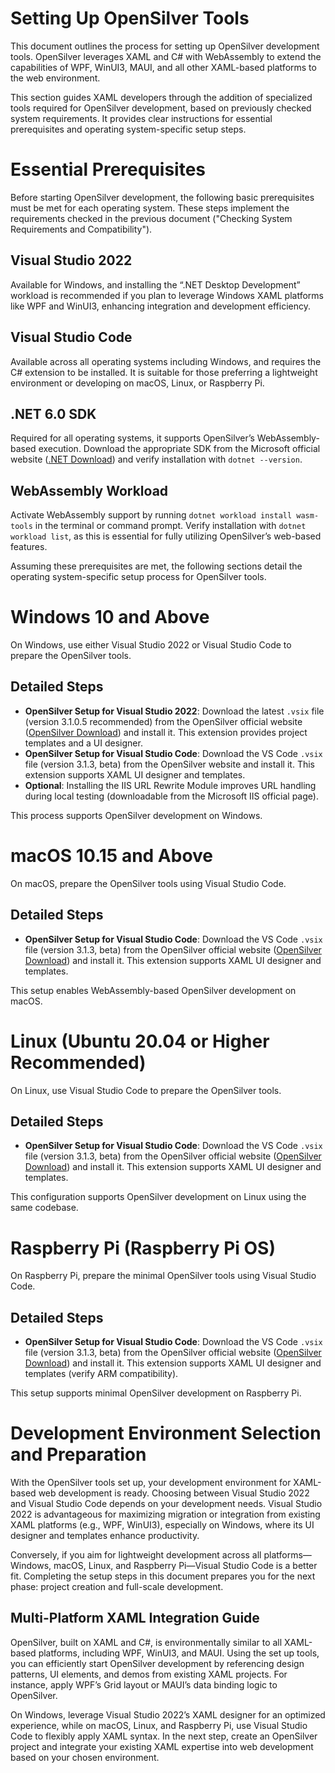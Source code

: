 # Setting Up OpenSilver Tools  
This document outlines the process for setting up OpenSilver development tools. OpenSilver leverages XAML and C# with WebAssembly to extend the capabilities of WPF, WinUI3, MAUI, and all other XAML-based platforms to the web environment.

This section guides XAML developers through the addition of specialized tools required for OpenSilver development, based on previously checked system requirements. It provides clear instructions for essential prerequisites and operating system-specific setup steps.

# Essential Prerequisites  
Before starting OpenSilver development, the following basic prerequisites must be met for each operating system. These steps implement the requirements checked in the previous document ("Checking System Requirements and Compatibility").

## Visual Studio 2022  
Available for Windows, and installing the “.NET Desktop Development” workload is recommended if you plan to leverage Windows XAML platforms like WPF and WinUI3, enhancing integration and development efficiency.

## Visual Studio Code  
Available across all operating systems including Windows, and requires the C# extension to be installed. It is suitable for those preferring a lightweight environment or developing on macOS, Linux, or Raspberry Pi.

## .NET 6.0 SDK  
Required for all operating systems, it supports OpenSilver’s WebAssembly-based execution. Download the appropriate SDK from the Microsoft official website ([.NET Download](https://dotnet.microsoft.com/download/dotnet/6.0)) and verify installation with `dotnet --version`.

## WebAssembly Workload  
Activate WebAssembly support by running `dotnet workload install wasm-tools` in the terminal or command prompt. Verify installation with `dotnet workload list`, as this is essential for fully utilizing OpenSilver’s web-based features.

Assuming these prerequisites are met, the following sections detail the operating system-specific setup process for OpenSilver tools.

# Windows 10 and Above  
On Windows, use either Visual Studio 2022 or Visual Studio Code to prepare the OpenSilver tools.

## Detailed Steps  
- **OpenSilver Setup for Visual Studio 2022**: Download the latest `.vsix` file (version 3.1.0.5 recommended) from the OpenSilver official website ([OpenSilver Download](https://opensilver.net/download)) and install it. This extension provides project templates and a UI designer.  
- **OpenSilver Setup for Visual Studio Code**: Download the VS Code `.vsix` file (version 3.1.3, beta) from the OpenSilver website and install it. This extension supports XAML UI designer and templates.  
- **Optional**: Installing the IIS URL Rewrite Module improves URL handling during local testing (downloadable from the Microsoft IIS official page).  

This process supports OpenSilver development on Windows.

# macOS 10.15 and Above  
On macOS, prepare the OpenSilver tools using Visual Studio Code.

## Detailed Steps  
- **OpenSilver Setup for Visual Studio Code**: Download the VS Code `.vsix` file (version 3.1.3, beta) from the OpenSilver official website ([OpenSilver Download](https://opensilver.net/download)) and install it. This extension supports XAML UI designer and templates.  

This setup enables WebAssembly-based OpenSilver development on macOS.

# Linux (Ubuntu 20.04 or Higher Recommended)  
On Linux, use Visual Studio Code to prepare the OpenSilver tools.

## Detailed Steps  
- **OpenSilver Setup for Visual Studio Code**: Download the VS Code `.vsix` file (version 3.1.3, beta) from the OpenSilver official website ([OpenSilver Download](https://opensilver.net/download)) and install it. This extension supports XAML UI designer and templates.  

This configuration supports OpenSilver development on Linux using the same codebase.

# Raspberry Pi (Raspberry Pi OS)  
On Raspberry Pi, prepare the minimal OpenSilver tools using Visual Studio Code.

## Detailed Steps  
- **OpenSilver Setup for Visual Studio Code**: Download the VS Code `.vsix` file (version 3.1.3, beta) from the OpenSilver official website ([OpenSilver Download](https://opensilver.net/download)) and install it. This extension supports XAML UI designer and templates (verify ARM compatibility).  

This setup supports minimal OpenSilver development on Raspberry Pi.

# Development Environment Selection and Preparation  
With the OpenSilver tools set up, your development environment for XAML-based web development is ready. Choosing between Visual Studio 2022 and Visual Studio Code depends on your development needs. Visual Studio 2022 is advantageous for maximizing migration or integration from existing XAML platforms (e.g., WPF, WinUI3), especially on Windows, where its UI designer and templates enhance productivity. 

Conversely, if you aim for lightweight development across all platforms—Windows, macOS, Linux, and Raspberry Pi—Visual Studio Code is a better fit. Completing the setup steps in this document prepares you for the next phase: project creation and full-scale development.

## Multi-Platform XAML Integration Guide  
OpenSilver, built on XAML and C#, is environmentally similar to all XAML-based platforms, including WPF, WinUI3, and MAUI. Using the set up tools, you can efficiently start OpenSilver development by referencing design patterns, UI elements, and demos from existing XAML projects. For instance, apply WPF’s Grid layout or MAUI’s data binding logic to OpenSilver.

On Windows, leverage Visual Studio 2022’s XAML designer for an optimized experience, while on macOS, Linux, and Raspberry Pi, use Visual Studio Code to flexibly apply XAML syntax. In the next step, create an OpenSilver project and integrate your existing XAML expertise into web development based on your chosen environment.